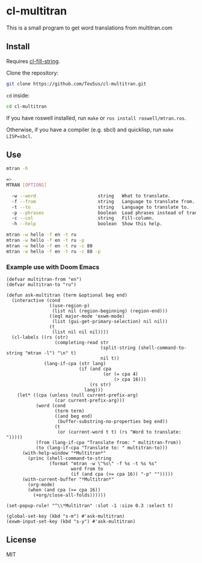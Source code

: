 # cl-multitran

This is a small program to get word translations from multitran.com

## Install

Requires [cl-fill-string](https://github.com/Teu5us/cl-fill-string).

Clone the repository:

```sh
git clone https://github.com/Teu5us/cl-multitran.git
```

`cd` inside:

```sh
cd cl-multitran
```

If you have roswell installed, run `make` or `ros install roswell/mtran.ros`.

Otherwise, if you have a compiler (e.g. sbcl) and quicklisp, run `make LISP=sbcl`.

## Use

```sh
mtran -h

=>
MTRAN [OPTIONS]

  -w --word                       string   What to translate.
  -f --from                       string   Language to translate from.
  -t --to                         string   Language to translate to.
  -p --phrases                    boolean  Load phrases instead of translations.
  -c --col                        string   Fill-column.
  -h --help                       boolean  Show this help.
```

```sh
mtran -w hello -f en -t ru
mtran -w hello -f en -t ru -p
mtran -w hello -f en -t ru -c 80
mtran -w hello -f en -t ru -c 80 -p
```

### Example use with Doom Emacs

```emacs-lisp
(defvar multitran-from "en")
(defvar multitran-to "ru")

(defun ask-multitran (term &optional beg end)
  (interactive (cond
                ((use-region-p)
                 (list nil (region-beginning) (region-end)))
                ((eql major-mode 'exwm-mode)
                 (list (gui-get-primary-selection) nil nil))
                (t
                 (list nil nil nil))))
  (cl-labels ((rs (str)
                  (completing-read str
                                   (split-string (shell-command-to-string "mtran -l") "\n" t)
                                   nil t))
              (lang-if-cpa (str lang)
                           (if (and cpa
                                    (or (= cpa 4)
                                        (> cpa 16)))
                               (rs str)
                             lang)))
    (let* ((cpa (unless (null current-prefix-arg)
                  (car current-prefix-arg)))
           (word (cond
                  (term term)
                  ((and beg end)
                   (buffer-substring-no-properties beg end))
                  (t
                   (or (current-word t t) (rs "Word to translate: ")))))
           (from (lang-if-cpa "Translate from: " multitran-from))
           (to (lang-if-cpa "Translate to: " multitran-to)))
      (with-help-window "*Multitran*"
        (princ (shell-command-to-string
                (format "mtran -w \"%s\" -f %s -t %s %s"
                        word from to
                        (if (and cpa (>= cpa 16)) "-p" "")))))
      (with-current-buffer "*Multitran*"
        (org-mode)
        (when (and cpa (>= cpa 16))
          (+org/close-all-folds))))))

(set-popup-rule! "^\\*Multitran" :slot -1 :size 0.3 :select t)

(global-set-key (kbd "s-m") #'ask-multitran)
(exwm-input-set-key (kbd "s-y") #'ask-multitran)
```

## License

MIT
